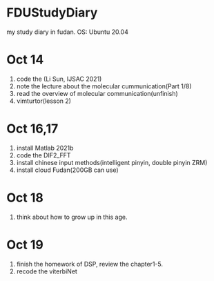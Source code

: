 # FDUStudyDiary
my study diary in fudan.
OS: Ubuntu 20.04

# Oct 14
1. code the (Li Sun, IJSAC 2021)
2. note the lecture about the molecular cummunication(Part 1/8)
3. read the overview of molecular communication(unfinish)
4. vimturtor(lesson 2)

# Oct 16,17
1. install Matlab 2021b
2. code the DIF2_FFT
3. install chinese input methods(intelligent pinyin, double pinyin ZRM)
4. install cloud Fudan(200GB can use)

# Oct 18
1. think about how to grow up in this age.

# Oct 19
1. finish the homework of DSP, review the chapter1-5.
2. recode the viterbiNet


